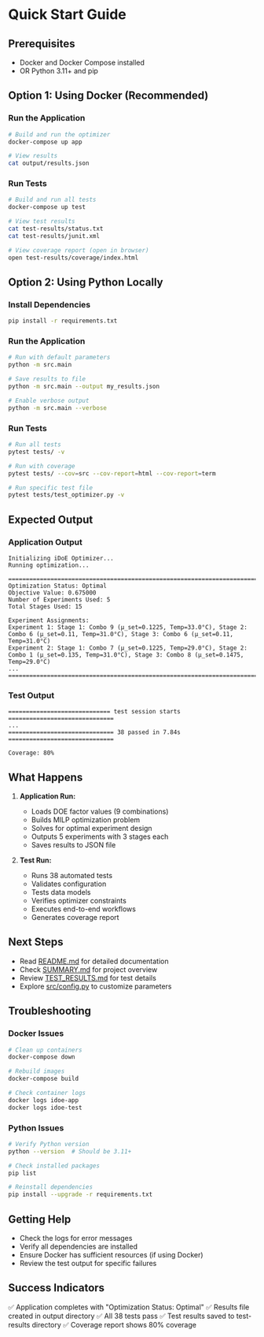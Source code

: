 # Quick Start Guide

## Prerequisites
- Docker and Docker Compose installed
- OR Python 3.11+ and pip

## Option 1: Using Docker (Recommended)

### Run the Application
```bash
# Build and run the optimizer
docker-compose up app

# View results
cat output/results.json
```

### Run Tests
```bash
# Build and run all tests
docker-compose up test

# View test results
cat test-results/status.txt
cat test-results/junit.xml

# View coverage report (open in browser)
open test-results/coverage/index.html
```

## Option 2: Using Python Locally

### Install Dependencies
```bash
pip install -r requirements.txt
```

### Run the Application
```bash
# Run with default parameters
python -m src.main

# Save results to file
python -m src.main --output my_results.json

# Enable verbose output
python -m src.main --verbose
```

### Run Tests
```bash
# Run all tests
pytest tests/ -v

# Run with coverage
pytest tests/ --cov=src --cov-report=html --cov-report=term

# Run specific test file
pytest tests/test_optimizer.py -v
```

## Expected Output

### Application Output
```
Initializing iDoE Optimizer...
Running optimization...

================================================================================
Optimization Status: Optimal
Objective Value: 0.675000
Number of Experiments Used: 5
Total Stages Used: 15

Experiment Assignments:
Experiment 1: Stage 1: Combo 9 (μ_set=0.1225, Temp=33.0°C), Stage 2: Combo 6 (μ_set=0.11, Temp=31.0°C), Stage 3: Combo 6 (μ_set=0.11, Temp=31.0°C)
Experiment 2: Stage 1: Combo 7 (μ_set=0.1225, Temp=29.0°C), Stage 2: Combo 1 (μ_set=0.135, Temp=31.0°C), Stage 3: Combo 8 (μ_set=0.1475, Temp=29.0°C)
...
================================================================================
```

### Test Output
```
============================= test session starts ==============================
...
============================== 38 passed in 7.84s ==============================

Coverage: 80%
```

## What Happens

1. **Application Run:**
   - Loads DOE factor values (9 combinations)
   - Builds MILP optimization problem
   - Solves for optimal experiment design
   - Outputs 5 experiments with 3 stages each
   - Saves results to JSON file

2. **Test Run:**
   - Runs 38 automated tests
   - Validates configuration
   - Tests data models
   - Verifies optimizer constraints
   - Executes end-to-end workflows
   - Generates coverage report

## Next Steps

- Read [README.md](README.md) for detailed documentation
- Check [SUMMARY.md](SUMMARY.md) for project overview
- Review [TEST_RESULTS.md](TEST_RESULTS.md) for test details
- Explore [src/config.py](src/config.py) to customize parameters

## Troubleshooting

### Docker Issues
```bash
# Clean up containers
docker-compose down

# Rebuild images
docker-compose build

# Check container logs
docker logs idoe-app
docker logs idoe-test
```

### Python Issues
```bash
# Verify Python version
python --version  # Should be 3.11+

# Check installed packages
pip list

# Reinstall dependencies
pip install --upgrade -r requirements.txt
```

## Getting Help

- Check the logs for error messages
- Verify all dependencies are installed
- Ensure Docker has sufficient resources (if using Docker)
- Review the test output for specific failures

## Success Indicators

✅ Application completes with "Optimization Status: Optimal"
✅ Results file created in output directory
✅ All 38 tests pass
✅ Test results saved to test-results directory
✅ Coverage report shows 80% coverage